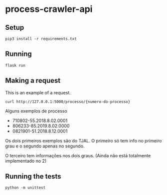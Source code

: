 # process-crawler-api

## Setup
```
pip3 install -r requirements.txt
```

## Running
```
flask run
```

## Making a request

This is an example of a request.
```
curl http://127.0.0.1:5000/processo/{numero-do-processo}
```
Alguns exemplos de processo
- 710802-55.2018.8.02.0001
- 806233-85.2019.8.02.0000
- 0821901-51.2018.8.12.0001

Os dois primeiros exemplos são do TJAL. O primeiro só tem info no primeiro grau e o segundo apenas no segundo.

O terceiro tem informações nos dois graus. (Ainda não está totalmente implementado no 2)

## Running the tests
```
python -m unittest
```
